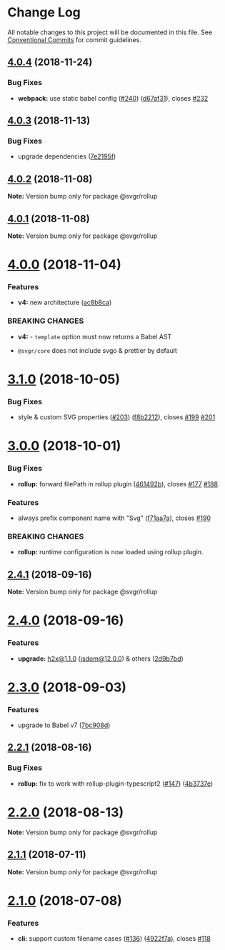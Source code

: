 # Change Log

All notable changes to this project will be documented in this file.
See [Conventional Commits](https://conventionalcommits.org) for commit guidelines.

## [4.0.4](https://github.com/smooth-code/svgr/compare/v4.0.3...v4.0.4) (2018-11-24)


### Bug Fixes

* **webpack:** use static babel config ([#240](https://github.com/smooth-code/svgr/issues/240)) ([d67af31](https://github.com/smooth-code/svgr/commit/d67af31)), closes [#232](https://github.com/smooth-code/svgr/issues/232)





## [4.0.3](https://github.com/smooth-code/svgr/compare/v4.0.2...v4.0.3) (2018-11-13)


### Bug Fixes

* upgrade dependencies ([7e2195f](https://github.com/smooth-code/svgr/commit/7e2195f))





## [4.0.2](https://github.com/smooth-code/svgr/compare/v4.0.1...v4.0.2) (2018-11-08)

**Note:** Version bump only for package @svgr/rollup





## [4.0.1](https://github.com/smooth-code/svgr/compare/v4.0.0...v4.0.1) (2018-11-08)

**Note:** Version bump only for package @svgr/rollup





# [4.0.0](https://github.com/smooth-code/svgr/compare/v3.1.0...v4.0.0) (2018-11-04)


### Features

* **v4:** new architecture ([ac8b8ca](https://github.com/smooth-code/svgr/commit/ac8b8ca))


### BREAKING CHANGES

* **v4:** - `template` option must now returns a Babel AST
- `@svgr/core` does not include svgo & prettier by default





# [3.1.0](https://github.com/smooth-code/svgr/compare/v3.0.0...v3.1.0) (2018-10-05)


### Bug Fixes

* style & custom SVG properties ([#203](https://github.com/smooth-code/svgr/issues/203)) ([f8b2212](https://github.com/smooth-code/svgr/commit/f8b2212)), closes [#199](https://github.com/smooth-code/svgr/issues/199) [#201](https://github.com/smooth-code/svgr/issues/201)





<a name="3.0.0"></a>
# [3.0.0](https://github.com/smooth-code/svgr/compare/v2.4.1...v3.0.0) (2018-10-01)


### Bug Fixes

* **rollup:** forward filePath in rollup plugin ([461492b](https://github.com/smooth-code/svgr/commit/461492b)), closes [#177](https://github.com/smooth-code/svgr/issues/177) [#188](https://github.com/smooth-code/svgr/issues/188)


### Features

* always prefix component name with "Svg" ([f71aa7a](https://github.com/smooth-code/svgr/commit/f71aa7a)), closes [#190](https://github.com/smooth-code/svgr/issues/190)


### BREAKING CHANGES

* **rollup:** runtime configuration is now loaded using rollup plugin.





<a name="2.4.1"></a>
## [2.4.1](https://github.com/smooth-code/svgr/compare/v2.4.0...v2.4.1) (2018-09-16)

**Note:** Version bump only for package @svgr/rollup





<a name="2.4.0"></a>
# [2.4.0](https://github.com/smooth-code/svgr/compare/v2.3.0...v2.4.0) (2018-09-16)


### Features

* **upgrade:** h2x@1.1.0 (jsdom@12.0.0) & others ([2d9b7bd](https://github.com/smooth-code/svgr/commit/2d9b7bd))





<a name="2.3.0"></a>
# [2.3.0](https://github.com/smooth-code/svgr/compare/v2.2.1...v2.3.0) (2018-09-03)


### Features

* upgrade to Babel v7 ([7bc908d](https://github.com/smooth-code/svgr/commit/7bc908d))





<a name="2.2.1"></a>
## [2.2.1](https://github.com/smooth-code/svgr/compare/v2.2.0...v2.2.1) (2018-08-16)


### Bug Fixes

* **rollup:** fix to work with rollup-plugin-typescript2 ([#147](https://github.com/smooth-code/svgr/issues/147)) ([4b3737e](https://github.com/smooth-code/svgr/commit/4b3737e))





<a name="2.2.0"></a>
# [2.2.0](https://github.com/smooth-code/svgr/compare/v2.1.1...v2.2.0) (2018-08-13)

**Note:** Version bump only for package @svgr/rollup





<a name="2.1.1"></a>
## [2.1.1](https://github.com/smooth-code/svgr/compare/v2.1.0...v2.1.1) (2018-07-11)




**Note:** Version bump only for package @svgr/rollup

<a name="2.1.0"></a>
# [2.1.0](https://github.com/smooth-code/svgr/compare/v2.0.0...v2.1.0) (2018-07-08)


### Features

* **cli:** support custom filename cases ([#136](https://github.com/smooth-code/svgr/issues/136)) ([4922f7a](https://github.com/smooth-code/svgr/commit/4922f7a)), closes [#118](https://github.com/smooth-code/svgr/issues/118)

